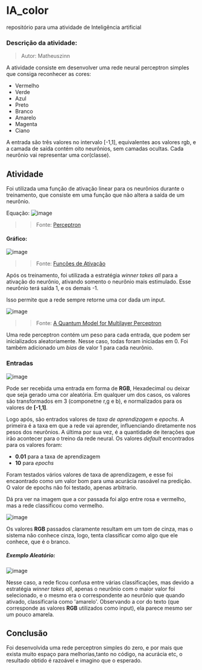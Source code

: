 # IA_color
repositório para uma atividade de Inteligência artificial

### Descrição da atividade:

> Autor: Matheuszinn

A atividade consiste em desenvolver uma rede neural perceptron simples que consiga reconhecer as cores: 

- Vermelho
- Verde
- Azul
- Preto
- Branco
- Amarelo
- Magenta
- Ciano

A entrada são três valores no intervalo [-1,1], equivalentes aos valores rgb, e a camada de saída contém oito neurônios, sem camadas ocultas. Cada neurônio vai representar uma cor(classe).

## Atividade 

Foi utilizada uma função de ativação linear para os neurônios durante o treinamento, que consiste em uma função que não altera a saída de um neurônio.

Equação:  ![image](https://user-images.githubusercontent.com/59948197/127053502-ce37c61b-96c8-4e81-b5f0-53282151f016.png)
>> Fonte: [Perceptron](https://pt.wikipedia.org/wiki/Perceptron)

#### Gráfico:
![image](https://user-images.githubusercontent.com/59948197/127053163-105ce3dd-00cf-4158-96d8-55258e3ea9f1.png)
>> Fonte: [Funcões de Ativação](https://ichi.pro/pt/funcoes-de-ativacao-99956793768697)

Após os treinamento, foi utilizada a estratégia *winner takes all* para a ativação do neurônio, ativando somento o neurônio mais estimulado. Esse neurônio terá saída 1, e os demais -1.

Isso permite que a rede sempre retorne uma cor dada um input.

![image](https://user-images.githubusercontent.com/59948197/127056009-736f680c-b7aa-4de5-9fe8-9950df0b2422.png)
>> Fonte: [A Quantum Model for Multilayer Perceptron](https://www.researchgate.net/publication/327392288_A_Quantum_Model_for_Multilayer_Perceptron)

Uma rede perceptron contém um peso para cada entrada, que podem ser inicializados aleatoriamente. Nesse caso, todas foram iniciadas em 0. Foi também adicionado um *bias* de valor 1 para cada neurônio.

### Entradas
![image](https://user-images.githubusercontent.com/59948197/127053030-9ccca83d-4a75-463c-80d2-ad2224ee3ddb.png)

Pode ser recebida uma entrada em forma de **RGB**, Hexadecimal ou deixar que seja gerado uma cor aleatória. Em qualquer um dos casos, os valores são transformados em 3 (componetne r,g e b), e normalizados para os valores de **[-1,1]**.

Logo após, são entrados valores de *taxa de aprendizagem* e *epochs*. A primeira é a taxa em que a rede vai aprender, influenciando diretamente nos pesos dos neurônios. A última por sua vez, é a quantidade de iterações que irão acontecer para o treino da rede neural. Os valores *default* encontrados para os valores foram:
- **0.01** para a taxa de aprendizagem
- **10** para *epochs*

Foram testados vários valores de taxa de aprendizagem, e esse foi encaontrado como um valor bom para uma acurácia rasoável na predição. O valor de epochs não foi testado, apenas arbitrario.

Dá pra ver na imagem que a cor passada foi algo entre rosa e vermelho, mas a rede classificou como vermelho.

![image](https://user-images.githubusercontent.com/59948197/127054678-17f36047-174c-486d-a6bf-eee11a6f090f.png)

Os valores **RGB** passados claramente resultam em um tom de cinza, mas o sistema não conhece cinza, logo, tenta classificar como algo que ele conhece, que é o branco. 

##### Exemplo Aleatório:
 
![image](https://user-images.githubusercontent.com/59948197/127057590-ebb1105e-610c-421c-8781-c798f0ecec4d.png)

Nesse caso, a rede ficou confusa entre várias classificações, mas devido a estratégia *winner takes all*, apenas o neurônio com o maior valor foi selecionado, e o mesmo era o correspondente ao neurônio que quando ativado, classificaria como 'amarelo'. Observando a cor do texto (que corresponde as valores **RGB** utilizados como input), ela parece mesmo ser um pouco amarela.

## Conclusão

Foi desenvolvida uma rede perceptron simples do zero, e por mais que exista muito espaço para melhorias,tanto no código, na acurácia etc, o resultado obtido é razoável e imagino que o esperado.
